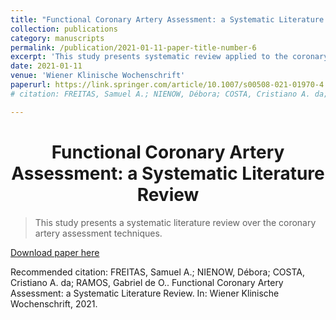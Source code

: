 ```yaml
---
title: "Functional Coronary Artery Assessment: a Systematic Literature Review"
collection: publications
category: manuscripts
permalink: /publication/2021-01-11-paper-title-number-6
excerpt: 'This study presents systematic review applied to the coronary artery assessment techniques'
date: 2021-01-11
venue: 'Wiener Klinische Wochenschrift'
paperurl: https://link.springer.com/article/10.1007/s00508-021-01970-4
# citation: FREITAS, Samuel A.; NIENOW, Débora; COSTA, Cristiano A. da; RAMOS, Gabriel de O.. Functional Coronary Artery Assessment: a Systematic Literature Review. In: Wiener Klinische Wochenschrift, 2021

---
```


<h1 align="center">
  <a>Functional Coronary Artery Assessment: a Systematic Literature Review</a>
  <br/> 
</h1>

> This study presents a systematic literature review over the coronary artery assessment techniques.

[Download paper here](https://link.springer.com/article/10.1007/s00508-021-01970-4)

Recommended citation: FREITAS, Samuel A.; NIENOW, Débora; COSTA, Cristiano A. da; RAMOS, Gabriel de O.. Functional Coronary Artery Assessment: a Systematic Literature Review. In: Wiener Klinische Wochenschrift, 2021.
